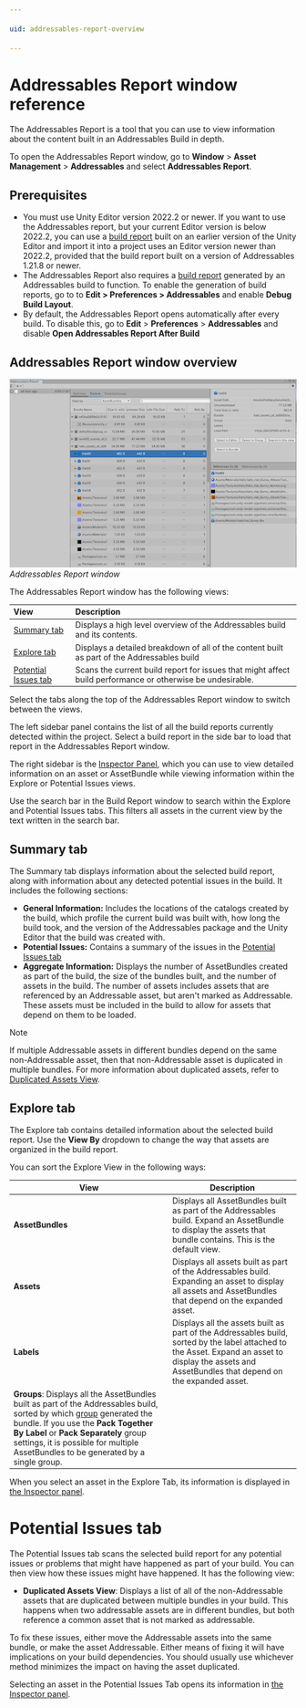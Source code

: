 ```yaml
---

uid: addressables-report-overview

---
```


# Addressables Report window reference

The Addressables Report is a tool that you can use to view information about the content built in an Addressables Build in depth.

To open the Addressables Report window, go to **Window** > **Asset Management** > **Addressables** and select **Addressables Report**.

## Prerequisites

* You must use Unity Editor version 2022.2 or newer. If you want to use the Addressables report, but your current Editor version is below 2022.2, you can use a [build report](BuildLayoutReport.md) built on an earlier version of the Unity Editor and import it into a project uses an Editor version newer than 2022.2, provided that the build report built on a version of Addressables 1.21.8 or newer.
* The Addressables Report also requires a [build report](BuildLayoutReport.md) generated by an Addressables build to function. To enable the generation of build reports, go to to **Edit > Preferences > Addressables** and enable **Debug Build Layout**.
* By default, the Addressables Report opens automatically after every build. To disable this, go to **Edit** > **Preferences** > **Addressables** and disable **Open Addressables Report After Build**

## Addressables Report window overview

![](images/addressables-report-window.png)<br/>_Addressables Report window_

The Addressables Report window has the following views:

| __View__  | __Description__ |
|:---|:---|
| [Summary tab](#summary-tab) | Displays a high level overview of the Addressables build and its contents.  |
| [Explore tab](#explore-tab)| Displays a detailed breakdown of all of the content built as part of the Addressables build  |
| [Potential Issues tab](AddressablesReportPotentialIssuesTab.md)| Scans the current build report for issues that might affect build performance or otherwise be undesirable. |

Select the tabs along the top of the Addressables Report window to switch between the views.

The left sidebar panel contains the list of all the build reports currently detected within the project. Select a build report in the side bar to load that report in the Addressables Report window.

The right sidebar is the [Inspector Panel](AddressablesReportInspector.md), which you can use to view detailed information on an asset or AssetBundle while viewing information within the Explore or Potential Issues views.

Use the search bar in the Build Report window to search within the Explore and Potential Issues tabs. This filters all assets in the current view by the text written in the search bar.

## Summary tab

The Summary tab displays information about the selected build report, along with information about any detected potential issues in the build. It includes the following sections:

* **General Information:** Includes the locations of the catalogs created by the build, which profile the current build was built with, how long the build took, and the version of the Addressables package and the Unity Editor that the build was created with.
* **Potential Issues:** Contains a summary of the issues in the [Potential Issues tab](AddressablesReportPotentialIssuesTab.md)
* **Aggregate Information:** Displays the number of AssetBundles created as part of the build, the size of the bundles built, and the number of assets in the build. The number of assets includes assets that are referenced by an Addressable asset, but aren't marked as Addressable. These assets must be included in the build to allow for assets that depend on them to be loaded.

>[!NOTE]
> If multiple Addressable assets in different bundles depend on the same non-Addressable asset, then that non-Addressable asset is duplicated in multiple bundles. For more information about duplicated assets, refer to [Duplicated Assets View](AddressablesReportPotentialIssuesTab.md).

## Explore tab

The Explore tab contains detailed information about the selected build report. Use the **View By** dropdown to change the way that assets are organized in the build report.

You can sort the Explore View in the following ways:

|**View**|**Description**|
|---|---|
|**AssetBundles**| Displays all AssetBundles built as part of the Addressables build. Expand an AssetBundle to display the assets that bundle contains. This is the default view.|
|**Assets**| Displays all assets built as part of the Addressables build. Expanding an asset to display all assets and AssetBundles that depend on the expanded asset.|
|**Labels**| Displays all the assets built as part of the Addressables build, sorted by the label attached to the Asset. Expand an asset to display the assets and AssetBundles that depend on the expanded asset.|
|**Groups**: Displays all the AssetBundles built as part of the Addressables build, sorted by which [group](Groups.md) generated the bundle. If you use the **Pack Together By Label** or **Pack Separately** group settings, it is possible for multiple AssetBundles to be generated by a single group.|

When you select an asset in the Explore Tab, its information is displayed in [the Inspector panel](AddressablesReportInspector.md).

# Potential Issues tab

The Potential Issues tab scans the selected build report for any potential issues or problems that might have happened as part of your build. You can then view how these issues might have happened. It has the following view:

* **Duplicated Assets View**: Displays a list of all of the non-Addressable assets that are duplicated between multiple bundles in your build. This happens when two addressable assets are in different bundles, but both reference a common asset that is not marked as addressable.

To fix these issues, either move the Addressable assets into the same bundle, or make the asset Addressable. Either means of fixing it will have implications on your build dependencies. You should usually use whichever method minimizes the impact on having the asset duplicated.

Selecting an asset in the Potential Issues Tab opens its information in [the Inspector panel](AddressablesReportInspector.md).
